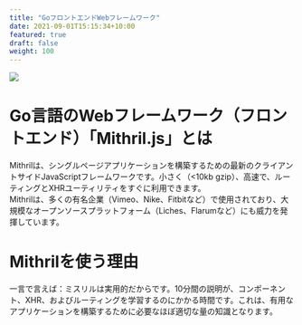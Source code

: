 ```yaml
---
title: "GoフロントエンドWebフレームワーク"
date: 2021-09-01T15:15:34+10:00
featured: true
draft: false
weight: 100
---
```

![ ](/images/post/Golang/Mithril.png)  

# Go言語のWebフレームワーク（フロントエンド）「Mithril.js」とは  
Mithrilは、シングルページアプリケーションを構築するための最新のクライアントサイドJavaScriptフレームワークです。小さく（<10kb gzip）、高速で、ルーティングとXHRユーティリティをすぐに利用できます。  
Mithrilは、多くの有名企業（Vimeo、Nike、Fitbitなど）で使用されており、大規模なオープンソースプラットフォーム（Liches、Flarumなど）にも威力を発揮しています。
# Mithrilを使う理由 
一言で言えば：ミスリルは実用的だからです。10分間の説明が、コンポーネント、XHR、およびルーティングを学習するのにかかる時間です。これは、有用なアプリケーションを構築するために必要なほぼ適切な量の知識となります。


